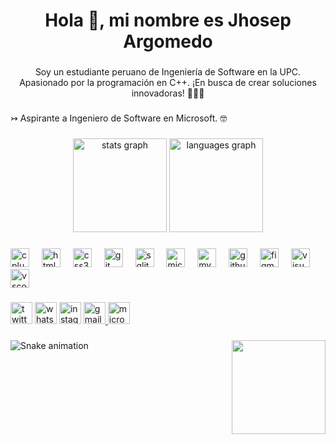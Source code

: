 <h1 align="center">Hola 👋, mi nombre es Jhosep Argomedo</h1>

###

<p align="center">Soy un estudiante peruano de Ingeniería de Software en la UPC. Apasionado por la programación en C++. ¡En busca de crear soluciones innovadoras! 🚀👨‍💻</p>

###

<p align="left">↣ Aspirante a Ingeniero de Software en Microsoft. 🤓</p>

###

<div align="center">
  <img src="https://github-readme-stats.vercel.app/api?username=JosiFat&hide_title=false&hide_rank=false&show_icons=true&include_all_commits=true&count_private=true&disable_animations=false&theme=dracula&locale=es&hide_border=false" height="150" alt="stats graph"  />
  <img src="https://github-readme-stats.vercel.app/api/top-langs?username=JosiFat&locale=es&hide_title=false&layout=compact&card_width=320&langs_count=5&theme=dracula&hide_border=false" height="150" alt="languages graph"  />
</div>

###

<div align="left">
  <img src="https://cdn.jsdelivr.net/gh/devicons/devicon/icons/cplusplus/cplusplus-original.svg" height="30" alt="cplusplus logo"  />
  <img width="12" />
  <img src="https://cdn.jsdelivr.net/gh/devicons/devicon/icons/html5/html5-original.svg" height="30" alt="html5 logo"  />
  <img width="12" />
  <img src="https://cdn.jsdelivr.net/gh/devicons/devicon/icons/css3/css3-original.svg" height="30" alt="css3 logo"  />
  <img width="12" />
  <img src="https://cdn.jsdelivr.net/gh/devicons/devicon/icons/git/git-original.svg" height="30" alt="git logo"  />
  <img width="12" />
  <img src="https://cdn.jsdelivr.net/gh/devicons/devicon/icons/sqlite/sqlite-original.svg" height="30" alt="sqlite logo"  />
  <img width="12" />
  <img src="https://cdn.jsdelivr.net/gh/devicons/devicon/icons/microsoftsqlserver/microsoftsqlserver-plain.svg" height="30" alt="microsoftsqlserver logo"  />
  <img width="12" />
  <img src="https://cdn.jsdelivr.net/gh/devicons/devicon/icons/mysql/mysql-original.svg" height="30" alt="mysql logo"  />
  <img width="12" />
  <img src="https://skillicons.dev/icons?i=github" height="30" alt="github logo"  />
  <img width="12" />
  <img src="https://cdn.jsdelivr.net/gh/devicons/devicon/icons/figma/figma-original.svg" height="30" alt="figma logo"  />
  <img width="12" />
  <img src="https://cdn.jsdelivr.net/gh/devicons/devicon/icons/visualstudio/visualstudio-plain.svg" height="30" alt="visualstudio logo"  />
  <img width="12" />
  <img src="https://cdn.jsdelivr.net/gh/devicons/devicon/icons/vscode/vscode-original.svg" height="30" alt="vscode logo"  />
</div>

###

<div align="left">
  <a href="https://twitter.com/josf_ac" target="blank"><img src="https://img.shields.io/static/v1?message=Twitter&logo=twitter&label=&color=1DA1F2&logoColor=white&labelColor=&style=for-the-badge" height="35"       alt="twitter logo"/></a>
  <a href="https://wa.me/51978777386?text=Hola%2C%20Jhosep!"><img src="https://img.shields.io/static/v1?message=Whatsapp&logo=whatsapp&label=&color=25D366&logoColor=white&labelColor=&style=for-the-badge"           height="35" alt="whatsapp logo"/></a>
  <a href="https://www.instagram.com/jh_slin/" target="_blank"><img src="https://img.shields.io/static/v1?message=Instagram&logo=instagram&label=&color=E4405F&logoColor=white&labelColor=&style=for-the-badge"       height="35" alt="instagram logo"/></a>
  <a href="mailto:jhosepjamil@gmail.com"><img src="https://img.shields.io/static/v1?message=Gmail&logo=gmail&label=&color=D14836&logoColor=white&labelColor=&style=for-the-badge" height="35" alt="gmail logo"/>      </a>
  <a href="mailto:U20231D978@upc.edu.pe"><img src="https://img.shields.io/static/v1?message=Outlook&logo=microsoft-outlook&label=&color=0078D4&logoColor=white&labelColor=&style=for-the-badge" height="35"           alt="microsoft-outlook logo"/></a>
</div>

###

<img align="right" height="150" src="https://i.postimg.cc/q7ZTrLbx/logo-github-1.png"  />

###

<img src="https://raw.githubusercontent.com/JosiFat/JosiFat/output/snake.svg" alt="Snake animation" />

###
